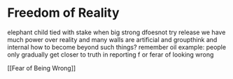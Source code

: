 # Freedom of Reality

elephant child tied with stake when big strong dfoesnot try release
we have much power over reality and many walls are artificial and groupthink and internal how to become beyond such things?
remember oil example: people only gradually get closer to truth in reporting f or ferar of looking wrong

[[Fear of Being Wrong]]